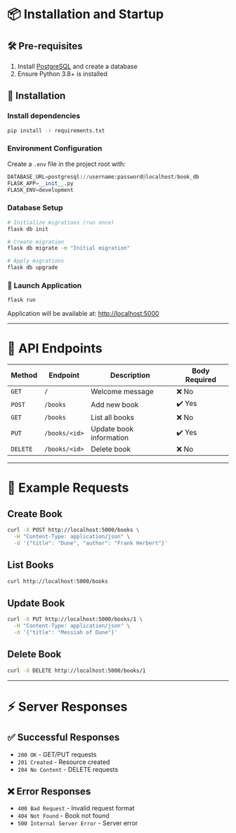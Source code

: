 <h1> 📦 Installation and Startup</h1>

## 🛠 Pre-requisites
1. Install [PostgreSQL](https://www.postgresql.org/download/) and create a database
2. Ensure Python 3.8+ is installed

## 🔧 Installation
### Install dependencies
```bash
pip install -r requirements.txt
```

### Environment Configuration
Create a `.env` file in the project root with:
```python
DATABASE_URL=postgresql://username:password@localhost/book_db
FLASK_APP=__init__.py
FLASK_ENV=development
```

### Database Setup
```bash
# Initialize migrations (run once)
flask db init

# Create migration
flask db migrate -m "Initial migration"

# Apply migrations
flask db upgrade
```

### 🚀 Launch Application
```bash
flask run
```
Application will be available at: [http://localhost:5000](http://localhost:5000)

---

# 📡 API Endpoints

| Method | Endpoint        | Description               | Body Required |
|--------|-----------------|---------------------------|---------------|
| `GET`  | `/`             | Welcome message           | ❌ No         |
| `POST` | `/books`        | Add new book              | ✔️ Yes        |
| `GET`  | `/books`        | List all books            | ❌ No         |
| `PUT`  | `/books/<id>`   | Update book information   | ✔️ Yes        |
| `DELETE`| `/books/<id>`   | Delete book               | ❌ No         |

---

# 🧪 Example Requests

## Create Book
```bash
curl -X POST http://localhost:5000/books \
  -H "Content-Type: application/json" \
  -d '{"title": "Dune", "author": "Frank Herbert"}'
```

## List Books
```bash
curl http://localhost:5000/books
```

## Update Book
```bash
curl -X PUT http://localhost:5000/books/1 \
  -H "Content-Type: application/json" \
  -d '{"title": "Messiah of Dune"}'
```

## Delete Book
```bash
curl -X DELETE http://localhost:5000/books/1
```

---

# ⚡ Server Responses

## ✅ Successful Responses
- `200 OK` - GET/PUT requests
- `201 Created` - Resource created
- `204 No Content` - DELETE requests

## ❌ Error Responses
- `400 Bad Request` - Invalid request format
- `404 Not Found` - Book not found
- `500 Internal Server Error` - Server error
```
